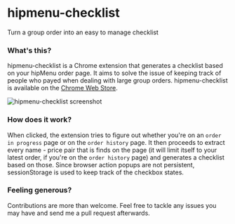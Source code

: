hipmenu-checklist
=================

Turn a group order into an easy to manage checklist

### What's this? ###

hipmenu-checklist is a Chrome extension that generates a checklist based on your hipMenu order page. It aims to solve the issue of keeping track of people who payed when dealing with large group orders. hipmenu-checklist is available on the [Chrome Web Store](https://chrome.google.com/webstore/detail/hipmenu-checklist/fdbmfcgckbobgefkgcbkdcjejcnoahag).

![hipmenu-checklist screenshot](https://raw.github.com/g4b1nagy/hipmenu-checklist/master/screenshot.png)

### How does it work? ###

When clicked, the extension tries to figure out whether you're on an `order in progress` page or on the `order history` page. It then proceeds to extract every name - price pair that is finds on the page (it will limit itself to your latest order, if you're on the `order history` page) and generates a checklist based on those. Since browser action popups are not persistent, sessionStorage is used to keep track of the checkbox states.

### Feeling generous? ###

Contributions are more than welcome. Feel free to tackle any issues you may have and send me a pull request afterwards.
